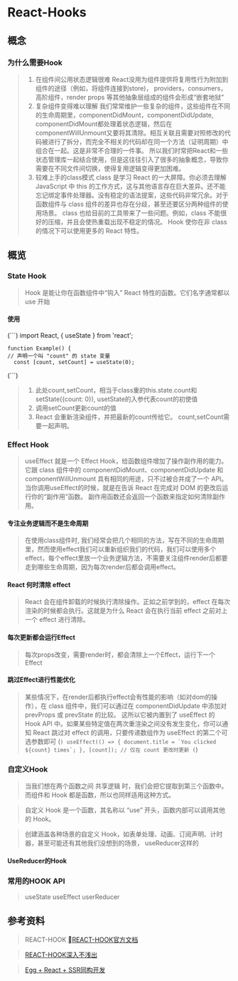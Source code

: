 # React-Hooks
## 概念
### 为什么需要Hook
> 1. 在组件间公用状态逻辑很难
> React没用为组件提供将复用性行为附加到组件的途径（例如，将组件连接到store)， providers，consumers，高阶组件，render props 等其他抽象层组成的组件会形成“嵌套地狱”
> 2. 复杂组件变得难以理解
> 我们常常维护一些复杂的组件，这些组件在不同的生命周期里，componentDidMount，componentDidUpdate, componentDidMount都处理着状态逻辑，然后在componentWillUnmount又要将其清除。相互关联且需要对照修改的代码被进行了拆分，而完全不相关的代码却在同一个方法（证明周期）中组合在一起。这是非常不合理的一件事。
> 所以我们时常把React和一些状态管理库一起结合使用，但是这往往引入了很多的抽象概念，导致你需要在不同文件间切换，使得复用逻辑变得更加困难。
> 3. 较难上手的class模式
> class 是学习 React 的一大屏障。你必须去理解 JavaScript 中 this 的工作方式，这与其他语言存在巨大差异。还不能忘记绑定事件处理器。没有稳定的语法提案，这些代码非常冗余。对于函数组件与 class 组件的差异也存在分歧，甚至还要区分两种组件的使用场景。
> class 也给目前的工具带来了一些问题。例如，class 不能很好的压缩，并且会使热重载出现不稳定的情况。
> Hook 使你在非 class 的情况下可以使用更多的 React 特性。
## 概览
### State Hook
> Hook 是能让你在函数组件中“钩入” React 特性的函数。它们名字通常都以 use 开始
#### 使用
(```)
    import React, { useState } from 'react';

    function Example() {
    // 声明一个叫 "count" 的 state 变量
      const [count, setCount] = useState(0);
(```)
> 1. 此处count,setCount，相当于class重的this.state.count和setState({count: 0}), usetState的入参代表count的初使值
> 2. 调用setCount更新count的值
> 3. React 会重新渲染组件，并把最新的count传给它。
count,setCount需要一起声明。

### Effect Hook
> useEffect 就是一个 Effect Hook，给函数组件增加了操作副作用的能力。它跟 class 组件中的 componentDidMount、componentDidUpdate 和 componentWillUnmount 具有相同的用途，只不过被合并成了一个 API。
> 当你调用useEffect的时候，就是在告诉 React 在完成对 DOM 的更改后运行你的“副作用”函数。
> 副作用函数还会返回一个函数来指定如何清除副作用。
#### 专注业务逻辑而不是生命周期
> 在使用class组件时, 我们经常会把几个相同的方法，写在不同的生命周期里，然而使用effect我们可以重新组织我们的代码，我们可以使用多个effect，每个effect里放一个业务逻辑方法，不需要关注组件render后都要走到哪些生命周期，因为每次render后都会调用effect。
#### React 何时清除 effect
> React 会在组件卸载的时候执行清除操作。正如之前学到的，effect 在每次渲染的时候都会执行。这就是为什么 React 会在执行当前 effect 之前对上一个 effect 进行清除。
#### 每次更新都会运行Effect
> 每次props改变，需要render时，都会清除上一个Effect，运行下一个Effect
#### 跳过Effect进行性能优化
> 某些情况下，在render后都执行effect会有性能的影响（如对dom的操作），在 class 组件中，我们可以通过在 componentDidUpdate 中添加对 prevProps 或 prevState 的比较。
> 这所以它被内置到了 useEffect 的 Hook API 中。如果某些特定值在两次重渲染之间没有发生变化，你可以通知 React 跳过对 effect 的调用，只要传递数组作为 useEffect 的第二个可选参数即可
> (```)
useEffect(() => {
  document.title = `You clicked ${count} times`;
}, [count]); // 仅在 count 更改时更新
(```)
### 自定义Hook
> 当我们想在两个函数之间 共享逻辑 时，我们会把它提取到第三个函数中。而组件和 Hook 都是函数，所以也同样适用这种方式。

> 自定义 Hook 是一个函数，其名称以 “use” 开头，函数内部可以调用其他的 Hook。

> 创建涵盖各种场景的自定义 Hook，如表单处理、动画、订阅声明、计时器，甚至可能还有其他我们没想到的场景， useReducer这样的
#### UseReducer的Hook

### 常用的HOOK API
> useState
> useEffect
> userReducer

## 参考资料
> REACT-HOOK [REACT-HOOK官方文档](https://zh-hans.reactjs.org/docs/hooks-intro.html)

> [REACT-HOOK深入不浅出](https://zhuanlan.zhihu.com/p/50099963)

> [Egg + React + SSR同构开发](http://ykfe.net/guide/isomorphism.html)